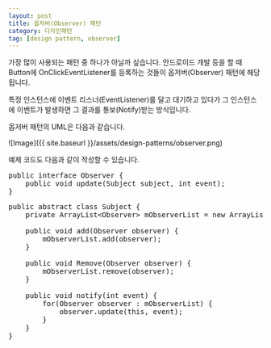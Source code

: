 ```yaml
---
layout: post
title: 옵저버(Observer) 패턴
category: 디자인패턴
tag: [design pattern, observer]
---
```


가장 많이 사용되는 패턴 중 하나가 아닐까 싶습니다.
안드로이드 개발 등을 할 때 Button에 OnClickEventListener를 등록하는 것들이
옵저버(Observer) 패턴에 해당됩니다.

특정 인스턴스에 이벤트 리스너(EventListener)를 달고 대기하고 있다가 
그 인스턴스에 이벤트가 발생하면 그 결과를 통보(Notify)받는 방식입니다.

옵저버 패턴의 UML은 다음과 같습니다.

![Image]({{ site.baseurl }}/assets/design-patterns/observer.png) 

예제 코드도 다음과 같이 작성할 수 있습니다.

<pre class="prettyprint">
public interface Observer {
	public void update(Subject subject, int event);
}
</pre>

<pre class="prettyprint">
public abstract class Subject {
	private ArrayList&lt;Observer&gt; mObserverList = new ArrayList&lt;Observer&gt;();
	
	public void add(Observer observer) {
		mObserverList.add(observer);
	}
	
	public void Remove(Observer observer) {
		mObserverList.remove(observer);
	}
	
	public void notify(int event) {
		for(Observer observer : mObserverList) {
			observer.update(this, event);
		}
	}
}
</pre>